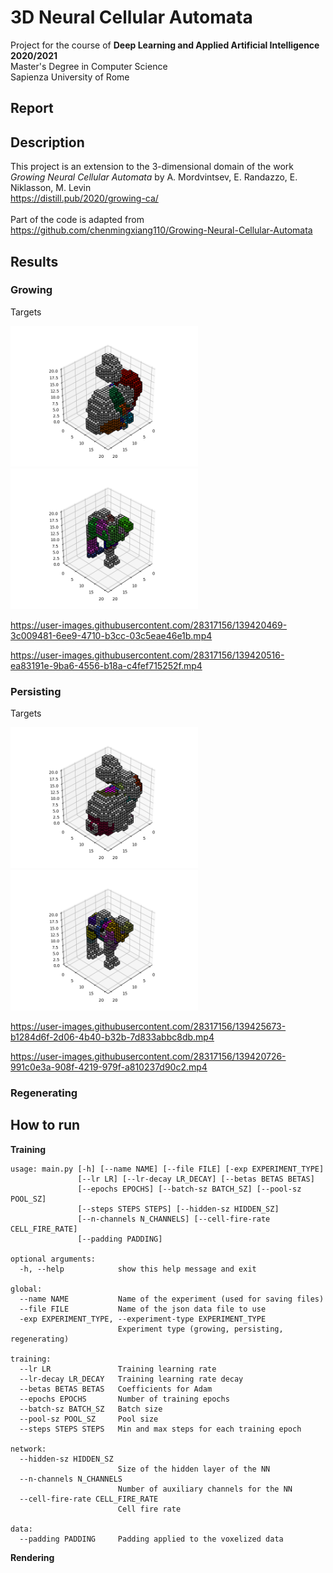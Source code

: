 # 3D Neural Cellular Automata
Project for the course of **Deep Learning and Applied Artificial Intelligence 2020/2021**\
Master's Degree in Computer Science\
Sapienza University of Rome
## Report
## Description

This project is an extension to the 3-dimensional domain of the work\
*Growing Neural Cellular Automata* by A. Mordvintsev, E. Randazzo, E. Niklasson, M. Levin\
https://distill.pub/2020/growing-ca/ \
\
Part of the code is adapted from https://github.com/chenmingxiang110/Growing-Neural-Cellular-Automata



## Results

### Growing
Targets
<p float="left">
  <img src="/models/bunny_growing_e5000_h300_target.png" width="300" />
  <img src="/models/camel_growing_e5000_h300_target.png" width="300" /> 
</p>

https://user-images.githubusercontent.com/28317156/139420469-3c009481-6ee9-4710-b3cc-03c5eae46e1b.mp4

https://user-images.githubusercontent.com/28317156/139420516-ea83191e-9ba6-4556-b18a-c4fef715252f.mp4


### Persisting

Targets
<p float="left">
  <img src="/models/bunny_regenerating_e5000_h300_target.png" width="300" />
  <img src="/models/camel_regenerating_e5000_h300_target.png" width="300" />
</p>

https://user-images.githubusercontent.com/28317156/139425673-b1284d6f-2d06-4b40-b32b-7d833abbc8db.mp4

https://user-images.githubusercontent.com/28317156/139420726-991c0e3a-908f-4219-979f-a810237d90c2.mp4


### Regenerating







## How to run

**Training**
```
usage: main.py [-h] [--name NAME] [--file FILE] [-exp EXPERIMENT_TYPE]
               [--lr LR] [--lr-decay LR_DECAY] [--betas BETAS BETAS]
               [--epochs EPOCHS] [--batch-sz BATCH_SZ] [--pool-sz POOL_SZ]
               [--steps STEPS STEPS] [--hidden-sz HIDDEN_SZ]
               [--n-channels N_CHANNELS] [--cell-fire-rate CELL_FIRE_RATE]
               [--padding PADDING]

optional arguments:
  -h, --help            show this help message and exit

global:
  --name NAME           Name of the experiment (used for saving files)
  --file FILE           Name of the json data file to use
  -exp EXPERIMENT_TYPE, --experiment-type EXPERIMENT_TYPE
                        Experiment type (growing, persisting, regenerating)

training:
  --lr LR               Training learning rate
  --lr-decay LR_DECAY   Training learning rate decay
  --betas BETAS BETAS   Coefficients for Adam
  --epochs EPOCHS       Number of training epochs
  --batch-sz BATCH_SZ   Batch size
  --pool-sz POOL_SZ     Pool size
  --steps STEPS STEPS   Min and max steps for each training epoch

network:
  --hidden-sz HIDDEN_SZ
                        Size of the hidden layer of the NN
  --n-channels N_CHANNELS
                        Number of auxiliary channels for the NN
  --cell-fire-rate CELL_FIRE_RATE
                        Cell fire rate

data:
  --padding PADDING     Padding applied to the voxelized data
```
**Rendering**
```
```
